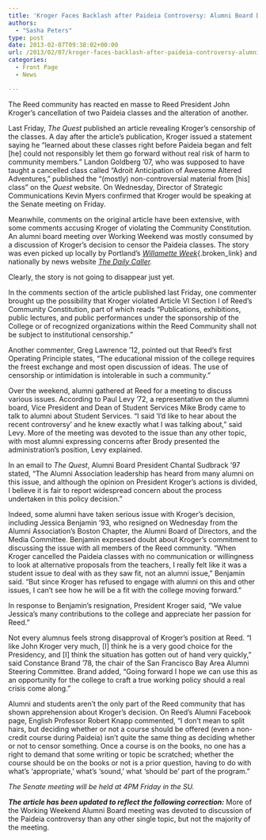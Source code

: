 ```yaml
---
title: 'Kroger Faces Backlash after Paideia Controversy: Alumni Board Director resigns'
authors: 
  - "Sasha Peters"
type: post
date: 2013-02-07T09:38:02+00:00
url: /2013/02/07/kroger-faces-backlash-after-paideia-controversy-alumni-board-director-resigns/
categories:
  - Front Page
  - News

---
```

The Reed community has reacted en masse to Reed President John Kroger’s cancellation of two Paideia classes and the alteration of another.

Last Friday, _The Quest_ published an article revealing Kroger’s censorship of the classes. A day after the article’s publication, Kroger issued a statement saying he “learned about these classes right before Paideia began and felt [he] could not responsibly let them go forward without real risk of harm to community members.” Landon Goldberg ’07, who was supposed to have taught a cancelled class called “Adroit Anticipation of Awesome Altered Adventures,” published the “(mostly) non-controversial material from [his] class” on the _Quest_ website. On Wednesday, Director of Strategic Communications Kevin Myers confirmed that Kroger would be speaking at the Senate meeting on Friday.

Meanwhile, comments on the original article have been extensive, with some comments accusing Kroger of violating the Community Constitution. An alumni board meeting over Working Weekend was mostly consumed by a discussion of Kroger’s decision to censor the Paideia classes. The story was even picked up locally by Portland’s [_Willamette Week_][1]{.broken_link} and nationally by news website _[The Daily Caller][2]._

Clearly, the story is not going to disappear just yet.

In the comments section of the article published last Friday, one commenter brought up the possibility that Kroger violated Article VI Section I of Reed’s Community Constitution, part of which reads “Publications, exhibitions, public lectures, and public performances under the sponsorship of the College or of recognized organizations within the Reed Community shall not be subject to institutional censorship.”

Another commenter, Greg Lawrence ’12, pointed out that Reed’s first Operating Principle states, “The educational mission of the college requires the freest exchange and most open discussion of ideas. The use of censorship or intimidation is intolerable in such a community.”

Over the weekend, alumni gathered at Reed for a meeting to discuss various issues. According to Paul Levy ’72, a representative on the alumni board, Vice President and Dean of Student Services Mike Brody came to talk to alumni about Student Services. “I said ‘I’d like to hear about the recent controversy’ and he knew exactly what I was talking about,” said Levy. More of the meeting was devoted to the issue than any other topic, with most alumni expressing concerns after Brody presented the administration’s position, Levy explained.

In an email to _The Quest_, Alumni Board President Chantal Sudbrack ’97 stated, “The Alumni Association leadership has heard from many alumni on this issue, and although the opinion on President Kroger&#8217;s actions is divided, I believe it is fair to report widespread concern about the process undertaken in this policy decision.”

Indeed, some alumni have taken serious issue with Kroger’s decision, including Jessica Benjamin ’93, who resigned on Wednesday from the Alumni Association’s Boston Chapter, the Alumni Board of Directors, and the Media Committee. Benjamin expressed doubt about Kroger’s commitment to discussing the issue with all members of the Reed community. “When Kroger cancelled the Paideia classes with no communication or willingness to look at alternative proposals from the teachers, I really felt like it was a student issue to deal with as they saw fit, not an alumni issue,” Benjamin said. “But since Kroger has refused to engage with alumni on this and other issues, I can&#8217;t see how he will be a fit with the college moving forward.”

In response to Benjamin’s resignation, President Kroger said, &#8220;We value Jessica&#8217;s many contributions to the college and appreciate her passion for Reed.&#8221;

Not every alumnus feels strong disapproval of Kroger’s position at Reed. “I like John Kroger very much, [I] think he is a very good choice for the Presidency, and [I] think the situation has gotten out of hand very quickly,” said Constance Brand ’78, the chair of the San Francisco Bay Area Alumni Steering Committee. Brand added, “Going forward I hope we can use this as an opportunity for the college to craft a true working policy should a real crisis come along.”

Alumni and students aren’t the only part of the Reed community that has shown apprehension about Kroger’s decision. On Reed’s Alumni Facebook page, English Professor Robert Knapp commented, “I don&#8217;t mean to split hairs, but deciding whether or not a course should be offered (even a non-credit course during Paideia) isn&#8217;t quite the same thing as deciding whether or not to censor something. Once a course is on the books, no one has a right to demand that some writing or topic be scratched; whether the course should be on the books or not is a prior question, having to do with what&#8217;s ‘appropriate,’ what&#8217;s ‘sound,’ what ‘should be’ part of the program.”

_The Senate meeting will be held at 4PM Friday in the SU._ 

**_The article has been updated to reflect the following correction:_** More of the Working Weekend Alumni Board meeting was devoted to discussion of the Paideia controversy than any other single topic, but not the majority of the meeting.

 [1]: http://www.wweek.com/portland/blog-29715-put_that_in_your_pipe_and_smoke_it_among_classes_c.html
 [2]: http://dailycaller.com/2013/02/04/courses-involving-tobacco-alcohol-and-drugs-called-off-censored-at-reed-college/